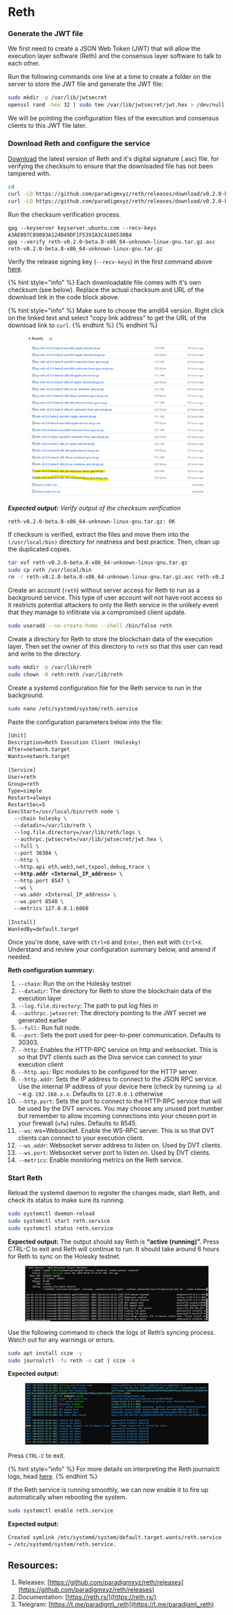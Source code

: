 # Reth

### Generate the JWT file

We first need to create a JSON Web Token (JWT) that will allow the execution layer software (Reth) and the consensus layer software to talk to each other.

Run the following commands one line at a time to create a folder on the server to store the JWT file and generate the JWT file:

```bash
sudo mkdir -p /var/lib/jwtsecret
openssl rand -hex 32 | sudo tee /var/lib/jwtsecret/jwt.hex > /dev/null
```

We will be pointing the configuration files of the execution and consensus clients to this JWT file later.

### Download Reth and configure the service

[Download](https://geth.ethereum.org/downloads) the latest version of Reth and it's digital signature (.asc) file. for verifying the checksum to ensure that the downloaded file has not been tampered with.

```bash
cd
curl -LO https://github.com/paradigmxyz/reth/releases/download/v0.2.0-beta.8/reth-v0.2.0-beta.8-x86_64-unknown-linux-gnu.tar.gz
curl -LO https://github.com/paradigmxyz/reth/releases/download/v0.2.0-beta.8/reth-v0.2.0-beta.8-x86_64-unknown-linux-gnu.tar.gz.asc
```

Run the checksum verification process.

```
gpg --keyserver keyserver.ubuntu.com --recv-keys A3AE097C89093A124049DF1F5391A3C4100530B4
gpg --verify reth-v0.2.0-beta.8-x86_64-unknown-linux-gnu.tar.gz.asc reth-v0.2.0-beta.8-x86_64-unknown-linux-gnu.tar.gz
```

Verify the release signing key (`--recv-keys`) in the first command above [here](https://reth.rs/installation/binaries.html).

{% hint style="info" %}
Each downloadable file comes with it's own checksum (see below). Replace the actual checksum and URL of the download link in the code block above.

{% hint style="info" %}
Make sure to choose the amd64 version. Right click on the linked text and select "copy link address" to get the URL of the download link to `curl`.
{% endhint %}
{% endhint %}

<figure><img src="../../.gitbook/assets/image (1).png" alt=""><figcaption></figcaption></figure>

_**Expected output:** Verify output of the checksum verification_

```
reth-v0.2.0-beta.8-x86_64-unknown-linux-gnu.tar.gz: OK
```

If checksum is verified, extract the files and move them into the `(/usr/local/bin)` directory for neatness and best practice. Then, clean up the duplicated copies.

```bash
tar xvf reth-v0.2.0-beta.8-x86_64-unknown-linux-gnu.tar.gz
sudo cp reth /usr/local/bin
rm -r reth-v0.2.0-beta.8-x86_64-unknown-linux-gnu.tar.gz.asc reth-v0.2.0-beta.8-x86_64-unknown-linux-gnu.tar.gz
```

Create an account (`reth`) without server access for Reth to run as a background service. This type of user account will not have root access so it restricts potential attackers to only the Reth service in the unlikely event that they manage to infiltrate via a compromised client update.

```bash
sudo useradd --no-create-home --shell /bin/false reth
```

Create a directory for Reth to store the blockchain data of the execution layer. Then set the owner of this directory to `reth` so that this user can read and write to the directory.

```bash
sudo mkdir -p /var/lib/reth
sudo chown -R reth:reth /var/lib/reth
```

Create a systemd configuration file for the Reth service to run in the background.

```bash
sudo nano /etc/systemd/system/reth.service
```

Paste the configuration parameters below into the file:

<pre class="language-bash"><code class="lang-bash">[Unit]
Description=Reth Execution Client (Holesky)
After=network.target
Wants=network.target

[Service]
User=reth
Group=reth
Type=simple
Restart=always
RestartSec=5
ExecStart=/usr/local/bin/reth node \
  --chain holesky \
  --datadir=/var/lib/reth \
  --log.file.directory=/var/lib/reth/logs \
  --authrpc.jwtsecret=/var/lib/jwtsecret/jwt.hex \
  --full \
  --port 30304 \
  --http \
  --http.api eth,web3,net,txpool,debug,trace \
<strong>  --http.addr &#x3C;Internal_IP_address> \
</strong>  --http.port 8547 \
  --ws \
  --ws.addr &#x3C;Internal_IP_address> \
  --ws.port 8548 \
  --metrics 127.0.0.1:6060
  
[Install]
WantedBy=default.target
</code></pre>

Once you're done, save with `Ctrl+O` and `Enter`, then exit with `Ctrl+X`. Understand and review your configuration summary below, and amend if needed.

**Reth configuration summary:**

1. `--chain`: Run the on the Holesky testnet
2. `--datadir`: The directory for Reth to store the blockchain data of the execution layer
3. `--log.file.directory`: The path to put log files in
4. `--authrpc.jwtsecret`: The directory pointing to the JWT secret we generated earlier
5. `--full:` Run full node.
6. `--port`: Sets the port used for peer-to-peer communication. Defaults to 30303.
7. `--http`: Enables the HTTP-RPC service on http and websocket. This is so that DVT clients such as the Diva service can connect to your execution client &#x20;
8. `--http.api`: Rpc modules to be configured for the HTTP server.
9. `--http.addr`: Sets the IP address to connect to the JSON RPC service. Use the internal IP address of your device here (check by running `ip a`) - e.g. `192.168.x.x`. Defaults to `127.0.0.1` otherwise
10. `--http.port`: Sets the port to connect to the HTTP-RPC service that will be used by the DVT services. You may choose any unused port number but remember to allow incoming connections into your chosen port in your firewall (`ufw`) rules. Defaults to 8545.
11. `--ws`: ws=Websocket. Enable the WS-RPC server. This is so that DVT clients can connect to your execution client.
12. `--ws.addr`: Websocket server address to listen on. Used by DVT clients.
13. `--ws.port`: Websocket server port to listen on. Used by DVT clients.
14. `--metrics`: Enable monitoring metrics on the Reth service.

### Start Reth

Reload the systemd daemon to register the changes made, start Reth, and check its status to make sure its running.

```bash
sudo systemctl daemon-reload
sudo systemctl start reth.service
sudo systemctl status reth.service
```

**Expected output:** The output should say Reth is **“active (running)”.** Press CTRL-C to exit and Reth will continue to run. It should take around 6 hours for Reth to sync on the Holesky testnet.

<figure><img src="../../.gitbook/assets/image (1) (1).png" alt=""><figcaption></figcaption></figure>

Use the following command to check the logs of Reth’s syncing process. Watch out for any warnings or errors.

```bash
sudo apt install ccze -y
sudo journalctl -fu reth -o cat | ccze -A
```

**Expected output:**

<figure><img src="../../.gitbook/assets/image (2) (1).png" alt=""><figcaption></figcaption></figure>

Press `CTRL-C` to exit.

{% hint style="info" %}
For more details on interpreting the Reth journalctl logs, head [here](https://geth.ethereum.org/docs/fundamentals/logs).
{% endhint %}

If the Reth service is running smoothly, we can now enable it to fire up automatically when rebooting the system.

```bash
sudo systemctl enable reth.service
```

**Expected output:**

```
Created symlink /etc/systemd/system/default.target.wants/reth.service → /etc/systemd/system/reth.service.
```

## Resources:

1. Releases: [https://github.com/paradigmxyz/reth/releases](https://github.com/paradigmxyz/reth/releases)
2. Documentation: [https://reth.rs/](https://reth.rs/)
3. Telegram: [https://t.me/paradigm\_reth](https://t.me/paradigm\_reth)
